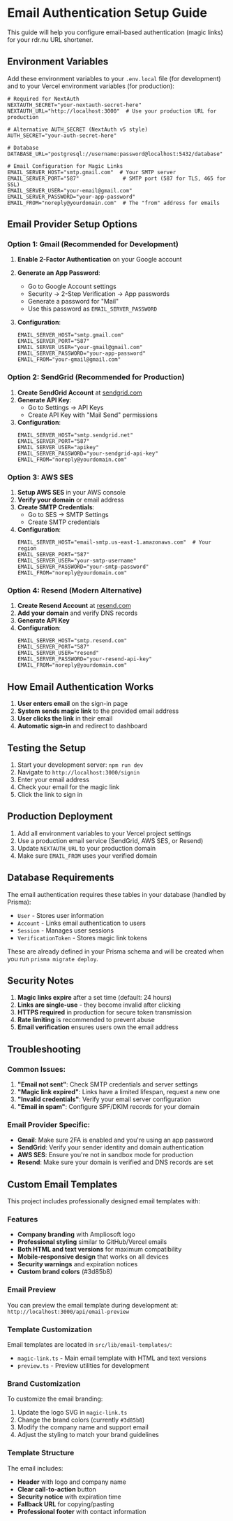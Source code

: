 # Email Authentication Setup Guide

This guide will help you configure email-based authentication (magic links) for your rdr.nu URL shortener.

## Environment Variables

Add these environment variables to your `.env.local` file (for development) and to your Vercel environment variables (for production):

```env
# Required for NextAuth
NEXTAUTH_SECRET="your-nextauth-secret-here"
NEXTAUTH_URL="http://localhost:3000"  # Use your production URL for production

# Alternative AUTH_SECRET (NextAuth v5 style)
AUTH_SECRET="your-auth-secret-here"

# Database
DATABASE_URL="postgresql://username:password@localhost:5432/database"

# Email Configuration for Magic Links
EMAIL_SERVER_HOST="smtp.gmail.com"  # Your SMTP server
EMAIL_SERVER_PORT="587"              # SMTP port (587 for TLS, 465 for SSL)
EMAIL_SERVER_USER="your-email@gmail.com"
EMAIL_SERVER_PASSWORD="your-app-password"
EMAIL_FROM="noreply@yourdomain.com"  # The "from" address for emails
```

## Email Provider Setup Options

### Option 1: Gmail (Recommended for Development)

1. **Enable 2-Factor Authentication** on your Google account
2. **Generate an App Password**:
   - Go to Google Account settings
   - Security → 2-Step Verification → App passwords
   - Generate a password for "Mail"
   - Use this password as `EMAIL_SERVER_PASSWORD`

3. **Configuration**:
   ```env
   EMAIL_SERVER_HOST="smtp.gmail.com"
   EMAIL_SERVER_PORT="587"
   EMAIL_SERVER_USER="your-gmail@gmail.com"
   EMAIL_SERVER_PASSWORD="your-app-password"
   EMAIL_FROM="your-gmail@gmail.com"
   ```

### Option 2: SendGrid (Recommended for Production)

1. **Create SendGrid Account** at [sendgrid.com](https://sendgrid.com)
2. **Generate API Key**:
   - Go to Settings → API Keys
   - Create API Key with "Mail Send" permissions
3. **Configuration**:
   ```env
   EMAIL_SERVER_HOST="smtp.sendgrid.net"
   EMAIL_SERVER_PORT="587"
   EMAIL_SERVER_USER="apikey"
   EMAIL_SERVER_PASSWORD="your-sendgrid-api-key"
   EMAIL_FROM="noreply@yourdomain.com"
   ```

### Option 3: AWS SES

1. **Setup AWS SES** in your AWS console
2. **Verify your domain** or email address
3. **Create SMTP Credentials**:
   - Go to SES → SMTP Settings
   - Create SMTP credentials
4. **Configuration**:
   ```env
   EMAIL_SERVER_HOST="email-smtp.us-east-1.amazonaws.com"  # Your region
   EMAIL_SERVER_PORT="587"
   EMAIL_SERVER_USER="your-smtp-username"
   EMAIL_SERVER_PASSWORD="your-smtp-password"
   EMAIL_FROM="noreply@yourdomain.com"
   ```

### Option 4: Resend (Modern Alternative)

1. **Create Resend Account** at [resend.com](https://resend.com)
2. **Add your domain** and verify DNS records
3. **Generate API Key**
4. **Configuration**:
   ```env
   EMAIL_SERVER_HOST="smtp.resend.com"
   EMAIL_SERVER_PORT="587"
   EMAIL_SERVER_USER="resend"
   EMAIL_SERVER_PASSWORD="your-resend-api-key"
   EMAIL_FROM="noreply@yourdomain.com"
   ```

## How Email Authentication Works

1. **User enters email** on the sign-in page
2. **System sends magic link** to the provided email address
3. **User clicks the link** in their email
4. **Automatic sign-in** and redirect to dashboard

## Testing the Setup

1. Start your development server: `npm run dev`
2. Navigate to `http://localhost:3000/signin`
3. Enter your email address
4. Check your email for the magic link
5. Click the link to sign in

## Production Deployment

1. Add all environment variables to your Vercel project settings
2. Use a production email service (SendGrid, AWS SES, or Resend)
3. Update `NEXTAUTH_URL` to your production domain
4. Make sure `EMAIL_FROM` uses your verified domain

## Database Requirements

The email authentication requires these tables in your database (handled by Prisma):

- `User` - Stores user information
- `Account` - Links email authentication to users  
- `Session` - Manages user sessions
- `VerificationToken` - Stores magic link tokens

These are already defined in your Prisma schema and will be created when you run `prisma migrate deploy`.

## Security Notes

1. **Magic links expire** after a set time (default: 24 hours)
2. **Links are single-use** - they become invalid after clicking
3. **HTTPS required** in production for secure token transmission
4. **Rate limiting** is recommended to prevent abuse
5. **Email verification** ensures users own the email address

## Troubleshooting

### Common Issues:

1. **"Email not sent"**: Check SMTP credentials and server settings
2. **"Magic link expired"**: Links have a limited lifespan, request a new one
3. **"Invalid credentials"**: Verify your email server configuration
4. **"Email in spam"**: Configure SPF/DKIM records for your domain

### Email Provider Specific:

- **Gmail**: Make sure 2FA is enabled and you're using an app password
- **SendGrid**: Verify your sender identity and domain authentication
- **AWS SES**: Ensure you're not in sandbox mode for production
- **Resend**: Make sure your domain is verified and DNS records are set

## Custom Email Templates

This project includes professionally designed email templates with:

### Features
- **Company branding** with Ampliosoft logo
- **Professional styling** similar to GitHub/Vercel emails
- **Both HTML and text versions** for maximum compatibility
- **Mobile-responsive design** that works on all devices
- **Security warnings** and expiration notices
- **Custom brand colors** (#3d85b8)

### Email Preview
You can preview the email template during development at: `http://localhost:3000/api/email-preview`

### Template Customization
Email templates are located in `src/lib/email-templates/`:
- `magic-link.ts` - Main email template with HTML and text versions
- `preview.ts` - Preview utilities for development

### Brand Customization
To customize the email branding:
1. Update the logo SVG in `magic-link.ts`
2. Change the brand colors (currently `#3d85b8`)
3. Modify the company name and support email
4. Adjust the styling to match your brand guidelines

### Template Structure
The email includes:
- **Header** with logo and company name
- **Clear call-to-action** button
- **Security notice** with expiration time
- **Fallback URL** for copying/pasting
- **Professional footer** with contact information
